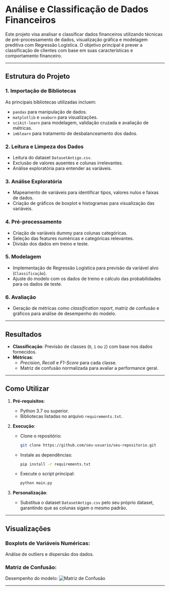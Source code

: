 # **Análise e Classificação de Dados Financeiros**

Este projeto visa analisar e classificar dados financeiros utilizando técnicas de pré-processamento de dados, visualização gráfica e modelagem preditiva com Regressão Logística. O objetivo principal é prever a classificação de clientes com base em suas características e comportamento financeiro.

---

## **Estrutura do Projeto**

### **1. Importação de Bibliotecas**
As principais bibliotecas utilizadas incluem:
- `pandas` para manipulação de dados.
- `matplotlib` e `seaborn` para visualizações.
- `scikit-learn` para modelagem, validação cruzada e avaliação de métricas.
- `imblearn` para tratamento de desbalanceamento dos dados.

### **2. Leitura e Limpeza dos Dados**
- Leitura do dataset `DatasetAntigo.csv`.
- Exclusão de valores ausentes e colunas irrelevantes.
- Análise exploratória para entender as variáveis.

### **3. Análise Exploratória**
- Mapeamento de variáveis para identificar tipos, valores nulos e faixas de dados.
- Criação de gráficos de boxplot e histogramas para visualização das variáveis.

### **4. Pré-processamento**
- Criação de variáveis dummy para colunas categóricas.
- Seleção das features numéricas e categóricas relevantes.
- Divisão dos dados em treino e teste.

### **5. Modelagem**
- Implementação de Regressão Logística para previsão da variável alvo (`Classificação`).
- Ajuste do modelo com os dados de treino e cálculo das probabilidades para os dados de teste.

### **6. Avaliação**
- Geração de métricas como *classification report*, matriz de confusão e gráficos para análise de desempenho do modelo.

---

## **Resultados**
- **Classificação**: Previsão de classes (`0`, `1` ou `2`) com base nos dados fornecidos.
- **Métricas**:
  - *Precision*, *Recall* e *F1-Score* para cada classe.
  - Matriz de confusão normalizada para avaliar a performance geral.

---

## **Como Utilizar**
1. **Pré-requisitos**:
   - Python 3.7 ou superior.
   - Bibliotecas listadas no arquivo `requirements.txt`.

2. **Execução**:
   - Clone o repositório:
     ```bash
     git clone https://github.com/seu-usuario/seu-repositorio.git
     ```
   - Instale as dependências:
     ```bash
     pip install -r requirements.txt
     ```
   - Execute o script principal:
     ```bash
     python main.py
     ```

3. **Personalização**:
   - Substitua o dataset `DatasetAntigo.csv` pelo seu próprio dataset, garantindo que as colunas sigam o mesmo padrão.

---

## **Visualizações**
### Boxplots de Variáveis Numéricas:
Análise de outliers e dispersão dos dados.

### Matriz de Confusão:
Desempenho do modelo:
![Matriz de Confusão](path/to/matriz_confusao.png)

---